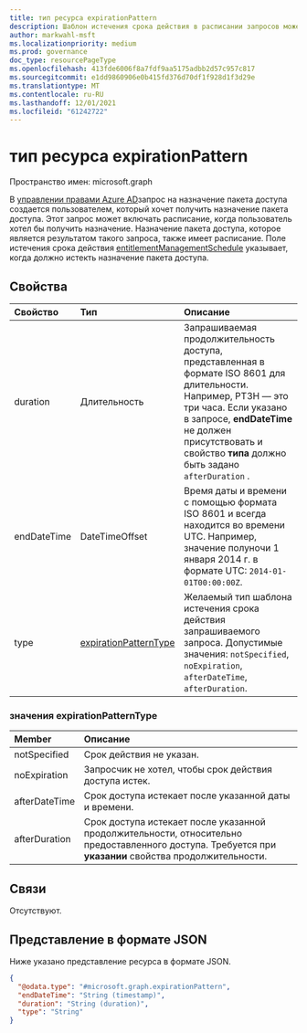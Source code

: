 ```yaml
---
title: тип ресурса expirationPattern
description: Шаблон истечения срока действия в расписании запросов может быть включен в запрос на назначение пакета доступа и присутствует в назначении пакета доступа.
author: markwahl-msft
ms.localizationpriority: medium
ms.prod: governance
doc_type: resourcePageType
ms.openlocfilehash: 413fde6006f8a7fdf9aa5175adbb2d57c957c817
ms.sourcegitcommit: e1dd9860906e0b415fd376d70df1f928d1f3d29e
ms.translationtype: MT
ms.contentlocale: ru-RU
ms.lasthandoff: 12/01/2021
ms.locfileid: "61242722"
---
```

# <a name="expirationpattern-resource-type"></a>тип ресурса expirationPattern

Пространство имен: microsoft.graph

В [управлении правами Azure AD](entitlementmanagement-root.md)запрос на назначение пакета доступа создается пользователем, который хочет получить назначение пакета доступа. Этот запрос может включать расписание, когда пользователь хотел бы получить назначение.  Назначение пакета доступа, которое является результатом такого запроса, также имеет расписание.  Поле истечения срока действия [entitlementManagementSchedule](entitlementmanagementschedule.md) указывает, когда должно истекть назначение пакета доступа.

## <a name="properties"></a>Свойства
|Свойство|Тип|Описание|
|:---|:---|:---|
|duration|Длительность|Запрашиваемая продолжительность доступа, представленная в формате ISO 8601 для длительности. Например, PT3H — это три часа.  Если указано в запросе, **endDateTime** не должен присутствовать и свойство **типа** должно быть задано `afterDuration` .|
|endDateTime|DateTimeOffset|Время даты и времени с помощью формата ISO 8601 и всегда находится во времени UTC. Например, значение полуночи 1 января 2014 г. в формате UTC: `2014-01-01T00:00:00Z`.|
|type|[expirationPatternType](#expirationpatterntype-values)|Желаемый тип шаблона истечения срока действия запрашиваемого запроса. Допустимые значения: `notSpecified`, `noExpiration`, `afterDateTime`, `afterDuration`. |

### <a name="expirationpatterntype-values"></a>значения expirationPatternType

| Member | Описание |
|:---------------|:--------|
|notSpecified|Срок действия не указан.|
|noExpiration|Запросчик не хотел, чтобы срок действия доступа истек.|
|afterDateTime|Срок доступа истекает после указанной даты и времени.|
|afterDuration|Срок доступа истекает после указанной продолжительности, относительно предоставленного доступа. Требуется при **указании** свойства продолжительности.|

## <a name="relationships"></a>Связи
Отсутствуют.

## <a name="json-representation"></a>Представление в формате JSON
Ниже указано представление ресурса в формате JSON.
<!-- {
  "blockType": "resource",
  "@odata.type": "microsoft.graph.expirationPattern"
}
-->
``` json
{
  "@odata.type": "#microsoft.graph.expirationPattern",
  "endDateTime": "String (timestamp)",
  "duration": "String (duration)",
  "type": "String"
}
```


